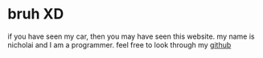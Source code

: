 # bruh XD
if you have seen my car, then you may have seen this website. my name is nicholai and I am a programmer. feel free to look through my [github](https://github.com/n3k0lai)
